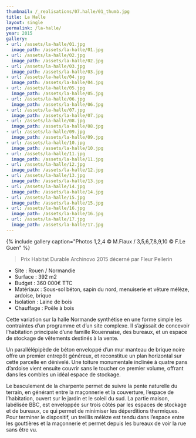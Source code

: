 ```yaml
---
thumbnail: /_realisations/07.halle/01_thumb.jpg
title: La Halle
layout: single
permalink: /la-halle/
year: 2015
gallery:
- url: /assets/la-halle/01.jpg
  image_path: /assets/la-halle/01.jpg
- url: /assets/la-halle/02.jpg
  image_path: /assets/la-halle/02.jpg
- url: /assets/la-halle/03.jpg
  image_path: /assets/la-halle/03.jpg
- url: /assets/la-halle/04.jpg
  image_path: /assets/la-halle/04.jpg
- url: /assets/la-halle/05.jpg
  image_path: /assets/la-halle/05.jpg
- url: /assets/la-halle/06.jpg
  image_path: /assets/la-halle/06.jpg
- url: /assets/la-halle/07.jpg
  image_path: /assets/la-halle/07.jpg
- url: /assets/la-halle/08.jpg
  image_path: /assets/la-halle/08.jpg
- url: /assets/la-halle/09.jpg
  image_path: /assets/la-halle/09.jpg
- url: /assets/la-halle/10.jpg
  image_path: /assets/la-halle/10.jpg
- url: /assets/la-halle/11.jpg
  image_path: /assets/la-halle/11.jpg
- url: /assets/la-halle/12.jpg
  image_path: /assets/la-halle/12.jpg
- url: /assets/la-halle/13.jpg
  image_path: /assets/la-halle/13.jpg
- url: /assets/la-halle/14.jpg
  image_path: /assets/la-halle/14.jpg
- url: /assets/la-halle/15.jpg
  image_path: /assets/la-halle/15.jpg
- url: /assets/la-halle/16.jpg
  image_path: /assets/la-halle/16.jpg
- url: /assets/la-halle/17.jpg
  image_path: /assets/la-halle/17.jpg
---
```



{% include gallery caption="Photos 1,2,4 © M.Flaux / 3,5,6,7,8,9,10 © F.Le Guen" %}

> Prix Habitat Durable Archinovo 2015 décerné par Fleur Pellerin

  * Site : Rouen / Normandie
  * Surface : 392 m2
  * Budget : 360 000€ TTC
  * Matériaux : Sous-sol béton, sapin du nord, menuiserie et vêture mélèze, ardoise, brique
  * Isolation : Laine de bois
  * Chauffage : Poêle à bois

Cette variation sur la halle Normande  synthétise en une forme simple les contraintes d’un programme et d’un site complexe.
Il s’agissait de concevoir l’habitation principale d’une famille Rouennaise, des bureaux, et un espace  de stockage de vêtements destinés à la vente.

Un parallélépipède de béton  enveloppé d’un mur manteau de brique noire offre un premier entrepôt  généreux, et reconstitue un plan horizontal sur cette parcelle en dénivelé.
Une toiture monumentale inclinée à quatre pans d’ardoise vient ensuite couvrir sans le toucher ce premier volume, offrant dans les combles un idéal espace de stockage.

Le basculement de la charpente permet de suivre la pente naturelle du terrain, en générant entre la maçonnerie et la couverture, l’espace de l’habitation, ouvert sur  le jardin et le soleil du sud.
La partie maison, labélisée BBC, est enveloppée sur trois côtés par les espaces de stockage et de bureaux, ce qui permet de minimiser les déperditions thermiques.
Pour terminer le dispositif, un treillis mélèze est tendu dans l’espace entre les gouttières et la maçonnerie et permet depuis les bureaux de voir la rue sans être vu.